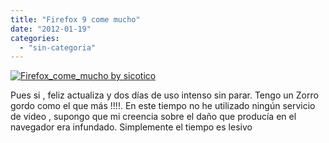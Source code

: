 ```yaml
---
title: "Firefox 9 come mucho"
date: "2012-01-19"
categories: 
  - "sin-categoria"
---
```


[![Firefox_come_mucho by sicotico](images/6724825019_11ffe94757.jpg)](https://www.flickr.com/photos/12949201@N08/6724825019/ "Firefox_come_mucho") 

Pues si , feliz actualiza y dos días de uso intenso sin parar. Tengo un Zorro gordo como el que más !!!!. En este tiempo no he utilizado ningún servicio de video , supongo que mi creencia sobre el daño que producía en el navegador era infundado. Simplemente el tiempo es lesivo
